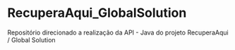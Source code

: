 # RecuperaAqui_GlobalSolution
Repositório direcionado a realização da API - Java do projeto RecuperaAqui / Global Solution
